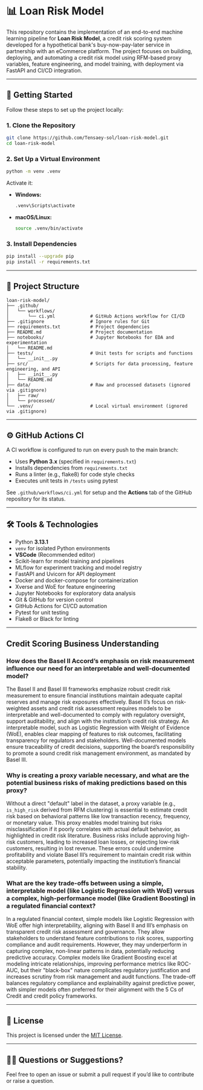# 📊 Loan Risk Model

This repository contains the implementation of an end-to-end machine learning pipeline for **Loan Risk Model**, a credit risk scoring system developed for a hypothetical bank's buy-now-pay-later service in partnership with an eCommerce platform. The project focuses on building, deploying, and automating a credit risk model using RFM-based proxy variables, feature engineering, and model training, with deployment via FastAPI and CI/CD integration.

---

## 🚀 Getting Started

Follow these steps to set up the project locally:

### 1. Clone the Repository

```bash
git clone https://github.com/Tensaey-sol/loan-risk-model.git
cd loan-risk-model
```

### 2. Set Up a Virtual Environment

```bash
python -m venv .venv
```

Activate it:

- **Windows:**

  ```bash
  .venv\Scripts\activate
  ```

- **macOS/Linux:**

  ```bash
  source .venv/bin/activate
  ```

### 3. Install Dependencies

```bash
pip install --upgrade pip
pip install -r requirements.txt
```

---

## 📂 Project Structure

```
loan-risk-model/
├── .github/
│   └── workflows/
│       └── ci.yml             # GitHub Actions workflow for CI/CD
├── .gitignore                 # Ignore rules for Git
├── requirements.txt           # Project dependencies
├── README.md                  # Project documentation
├── notebooks/                 # Jupyter Notebooks for EDA and experimentation
│   └── README.md
├── tests/                     # Unit tests for scripts and functions
│   └── __init__.py
├── src/                       # Scripts for data processing, feature engineering, and API
│   ├── __init__.py
│   └── README.md
├── data/                      # Raw and processed datasets (ignored via .gitignore)
│   ├── raw/
│   └── processed/
└── .venv/                     # Local virtual environment (ignored via .gitignore)
```

---

## ⚙️ GitHub Actions CI

A CI workflow is configured to run on every push to the main branch:

- Uses **Python 3.x** (specified in `requirements.txt`)
- Installs dependencies from `requirements.txt`
- Runs a linter (e.g., flake8) for code style checks
- Executes unit tests in `/tests` using pytest

See `.github/workflows/ci.yml` for setup and the **Actions** tab of the GitHub repository for its status.

---

## 🛠 Tools & Technologies

- Python **3.13.1**
- `venv` for isolated Python environments
- **VSCode** (Recommended editor)
- Scikit-learn for model training and pipelines
- MLflow for experiment tracking and model registry
- FastAPI and Uvicorn for API deployment
- Docker and docker-compose for containerization
- Xverse and WoE for feature engineering
- Jupyter Notebooks for exploratory data analysis
- Git & GitHub for version control
- GitHub Actions for CI/CD automation
- Pytest for unit testing
- Flake8 or Black for linting

---

## Credit Scoring Business Understanding

### How does the Basel II Accord’s emphasis on risk measurement influence our need for an interpretable and well-documented model?

The Basel II and Basel III frameworks emphasize robust credit risk measurement to ensure financial institutions maintain adequate capital reserves and manage risk exposures effectively. Basel II’s focus on risk-weighted assets and credit risk assessment requires models to be interpretable and well-documented to comply with regulatory oversight, support auditability, and align with the institution’s credit risk strategy. An interpretable model, such as Logistic Regression with Weight of Evidence (WoE), enables clear mapping of features to risk outcomes, facilitating transparency for regulators and stakeholders. Well-documented models ensure traceability of credit decisions, supporting the board’s responsibility to promote a sound credit risk management environment, as mandated by Basel III.

### Why is creating a proxy variable necessary, and what are the potential business risks of making predictions based on this proxy?

Without a direct "default" label in the dataset, a proxy variable (e.g., `is_high_risk` derived from RFM clustering) is essential to estimate credit risk based on behavioral patterns like low transaction recency, frequency, or monetary value. This proxy enables model training but risks misclassification if it poorly correlates with actual default behavior, as highlighted in credit risk literature. Business risks include approving high-risk customers, leading to increased loan losses, or rejecting low-risk customers, resulting in lost revenue. These errors could undermine profitability and violate Basel III’s requirement to maintain credit risk within acceptable parameters, potentially impacting the institution’s financial stability.

### What are the key trade-offs between using a simple, interpretable model (like Logistic Regression with WoE) versus a complex, high-performance model (like Gradient Boosting) in a regulated financial context?

In a regulated financial context, simple models like Logistic Regression with WoE offer high interpretability, aligning with Basel II and III’s emphasis on transparent credit risk assessment and governance. They allow stakeholders to understand feature contributions to risk scores, supporting compliance and audit requirements. However, they may underperform in capturing complex, non-linear patterns in data, potentially reducing predictive accuracy. Complex models like Gradient Boosting excel at modeling intricate relationships, improving performance metrics like ROC-AUC, but their "black-box" nature complicates regulatory justification and increases scrutiny from risk management and audit functions. The trade-off balances regulatory compliance and explainability against predictive power, with simpler models often preferred for their alignment with the 5 Cs of Credit and credit policy frameworks.

---

## 📄 License

This project is licensed under the [MIT License](LICENSE).

---

## 🙋‍♀️ Questions or Suggestions?

Feel free to open an issue or submit a pull request if you’d like to contribute or raise a question.
